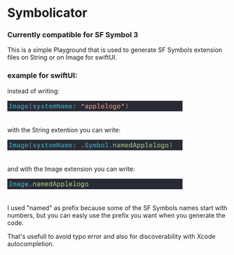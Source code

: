 # Symbolicator

### Currently compatible for SF Symbol 3

This is a simple Playground that is used to generate SF Symbols extension files on String or on Image for swiftUI.

### example for swiftUI:

instead of writing:  
<div>
  <img src="./images/firstExample.png" width="400">
</div><br />

with the String extention you can write:
<div>
  <img src="./images/SecondExample.png" width="400">  
</div><br />      

and with the Image extension you can write:
<div>
  <img src="./images/ThirdExample.png" width="400">
</div><br />

I used "named" as prefix because some of the SF Symbols names start with numbers, but you can easly use the prefix you want when you generate the code.

That's usefull to avoid typo error and also for discoverability with Xcode autocompletion.
